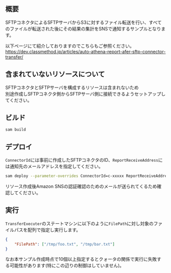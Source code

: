 ## 概要

SFTPコネクタによるSFTPサーバからS3に対するファイル転送を行い、すべてのファイルが転送された後にその結果の集計をSNSで通知するサンプルとなります。

以下ページにて紹介しておりますのでこちらもご参照ください。  
https://dev.classmethod.jp/articles/auto-athena-report-afer-sftp-connector-transfer/


## 含まれていないリソースについて

SFTPコネクタとSFTPサーバを構成するリソースは含まれないため  
別途作成しSFTPコネクタ側からSFTPサーバ側に接続できるようセットアップしてください。

## ビルド

```bash
sam build
```

## デプロイ

`ConnectorId`には事前に作成したSFTPコネクタのID、`ReportReceiveAddress`には通知先のメールアドレスを指定してください。

```bash
sam deploy --parameter-overrides ConnectorId=c-xxxxx ReportReceiveAddress=foo@example.com
```

リソース作成後Amazon SNSの認証確認のためのメールが送られてくるため確認してください。

## 実行

`TransferExecuter`のステートマシンに以下のように`FilePath`に対し対象のファイルパスを配列で指定し実行します。

```json
{
    "FilePath": ["/tmp/foo.txt", "/tmp/bar.txt"]
}
```

なお本サンプル作成時点で10個以上指定するとクォータの関係で実行に失敗する可能性があります(特にこの辺りの制御はしていません)。
